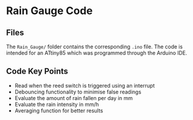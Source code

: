 # Rain Gauge Code

## Files
The `Rain_Gauge/` folder contains the corresponding `.ino` file. The code is intended for an ATtiny85 which was programmed through the Arduino IDE.

## Code Key Points
 - Read when the reed switch is triggered using an interrupt
 - Debouncing functionality to minimise false readings
 - Evaluate the amount of rain fallen per day in mm
 - Evaluate the rain intensity in mm/h
 - Averaging function for better results